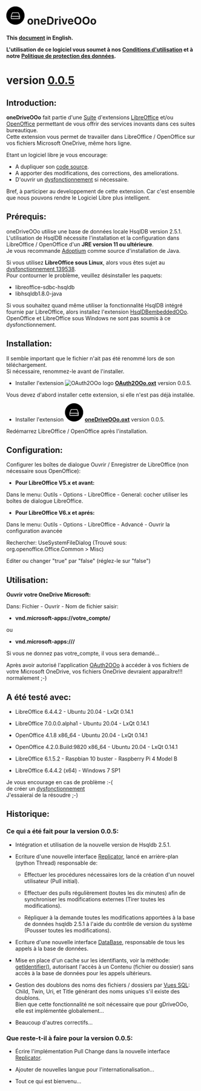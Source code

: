 # ![oneDriveOOo logo](img/oneDriveOOo.png) oneDriveOOo

**This [document](https://prrvchr.github.io/oneDriveOOo) in English.**

**L'utilisation de ce logiciel vous soumet à nos [Conditions d'utilisation](https://prrvchr.github.io/oneDriveOOo/oneDriveOOo/registration/TermsOfUse_fr) et à notre [Politique de protection des données](https://prrvchr.github.io/oneDriveOOo/oneDriveOOo/registration/PrivacyPolicy_fr).**

# version [0.0.5](https://prrvchr.github.io/oneDriveOOo/README_fr#historique)

## Introduction:

**oneDriveOOo** fait partie d'une [Suite](https://prrvchr.github.io/README_fr) d'extensions [LibreOffice](https://fr.libreoffice.org/download/telecharger-libreoffice/) et/ou [OpenOffice](https://www.openoffice.org/fr/Telecharger/) permettant de vous offrir des services inovants dans ces suites bureautique.  
Cette extension vous permet de travailler dans LibreOffice / OpenOffice sur vos fichiers Microsoft OneDrive, même hors ligne.

Etant un logiciel libre je vous encourage:
- A dupliquer son [code source](https://github.com/prrvchr/oneDriveOOo).
- A apporter des modifications, des corrections, des ameliorations.
- D'ouvrir un [dysfonctionnement](https://github.com/prrvchr/gDriveOOo/issues/new) si nécessaire.

Bref, à participer au developpement de cette extension.
Car c'est ensemble que nous pouvons rendre le Logiciel Libre plus intelligent.

## Prérequis:

oneDriveOOo utilise une base de données locale HsqlDB version 2.5.1.  
L'utilisation de HsqlDB nécessite l'installation et la configuration dans LibreOffice / OpenOffice d'un **JRE version 11 ou ultérieure**.  
Je vous recommande [Adoptium](https://adoptium.net/releases.html?variant=openjdk11) comme source d'installation de Java.

Si vous utilisez **LibreOffice sous Linux**, alors vous êtes sujet au [dysfonctionnement 139538](https://bugs.documentfoundation.org/show_bug.cgi?id=139538).  
Pour contourner le problème, veuillez désinstaller les paquets:
- libreoffice-sdbc-hsqldb
- libhsqldb1.8.0-java

Si vous souhaitez quand même utiliser la fonctionnalité HsqlDB intégré fournie par LibreOffice, alors installez l'extension [HsqlDBembeddedOOo](https://prrvchr.github.io/HsqlDBembeddedOOo/README_fr).  
OpenOffice et LibreOffice sous Windows ne sont pas soumis à ce dysfonctionnement.

## Installation:

Il semble important que le fichier n'ait pas été renommé lors de son téléchargement.  
Si nécessaire, renommez-le avant de l'installer.

- Installer l'extension ![OAuth2OOo logo](https://prrvchr.github.io/OAuth2OOo/img/OAuth2OOo.png) **[OAuth2OOo.oxt](https://github.com/prrvchr/OAuth2OOo/raw/master/OAuth2OOo.oxt)** version 0.0.5.

Vous devez d'abord installer cette extension, si elle n'est pas déjà installée.

- Installer l'extension ![oneDriveOOo logo](img/oneDriveOOo.png) **[oneDriveOOo.oxt](https://github.com/prrvchr/oneDriveOOo/raw/master/oneDriveOOo.oxt)** version 0.0.5.

Redémarrez LibreOffice / OpenOffice après l'installation.

## Configuration:

Configurer les boîtes de dialogue Ouvrir / Enregistrer de LibreOffice (non nécessaire sous OpenOffice):

- **Pour LibreOffice V5.x et avant:**

Dans le menu: Outils - Options - LibreOffice - General: cocher utiliser les boîtes de dialogue LibreOffice.

- **Pour LibreOffice V6.x et aprés:**

Dans le menu: Outils - Options - LibreOffice - Advancé - Ouvrir la configuration avancée

Rechercher: UseSystemFileDialog (Trouvé sous: org.openoffice.Office.Common > Misc)

Editer ou changer "true" par "false" (réglez-le sur "false")

## Utilisation:

**Ouvrir votre OneDrive Microsoft:**

Dans: Fichier - Ouvrir - Nom de fichier saisir:

- **vnd.microsoft-apps://votre_compte/** 

ou

- **vnd.microsoft-apps:///**

Si vous ne donnez pas votre_compte, il vous sera demandé...

Après avoir autorisé l'application [OAuth2OOo](https://prrvchr.github.io/OAuth2OOo/README_fr) à accéder à vos fichiers de votre Microsoft OneDrive, vos fichiers OneDrive devraient apparaître!!! normalement  ;-)

## A été testé avec:

* LibreOffice 6.4.4.2 - Ubuntu 20.04 -  LxQt 0.14.1

* LibreOffice 7.0.0.0.alpha1 - Ubuntu 20.04 -  LxQt 0.14.1

* OpenOffice 4.1.8 x86_64 - Ubuntu 20.04 - LxQt 0.14.1

* OpenOffice 4.2.0.Build:9820 x86_64 - Ubuntu 20.04 - LxQt 0.14.1

* LibreOffice 6.1.5.2 - Raspbian 10 buster - Raspberry Pi 4 Model B

* LibreOffice 6.4.4.2 (x64) - Windows 7 SP1

Je vous encourage en cas de problème :-(  
de créer un [dysfonctionnement](https://github.com/prrvchr/oneDriveOOo/issues/new)  
J'essaierai de la résoudre ;-)

## Historique:

### Ce qui a été fait pour la version 0.0.5:

- Intégration et utilisation de la nouvelle version de Hsqldb 2.5.1.

- Ecriture d'une nouvelle interface [Replicator](https://github.com/prrvchr/oneDriveOOo/blob/master/CloudUcpOOo/python/clouducp/replicator.py), lancé en arrière-plan (python Thread) responsable de:

    - Effectuer les procédures nécessaires lors de la création d'un nouvel utilisateur (Pull initial).

    - Effectuer des pulls régulièrement (toutes les dix minutes) afin de synchroniser les modifications externes (Tirer toutes les modifications).

    - Répliquer à la demande toutes les modifications apportées à la base de données hsqldb 2.5.1 à l'aide du contrôle de version du système (Pousser toutes les modifications).

- Ecriture d'une nouvelle interface [DataBase](https://github.com/prrvchr/oneDriveOOo/blob/master/CloudUcpOOo/python/clouducp/database.py), responsable de tous les appels à la base de données.

- Mise en place d'un cache sur les identifiants, voir la méthode: [getIdentifier()](https://github.com/prrvchr/oneDriveOOo/blob/master/CloudUcpOOo/python/clouducp/datasource.py), autorisant l'accès à un Contenu (fichier ou dossier) sans accès à la base de données pour les appels ultérieurs.

- Gestion des doublons des noms des fichiers / dossiers par [Vues SQL](https://github.com/prrvchr/oneDriveOOo/blob/master/CloudUcpOOo/python/clouducp/dbqueries.py): Child, Twin, Uri, et Title générant des noms uniques s'il existe des doublons.  
Bien que cette fonctionnalité ne soit nécessaire que pour gDriveOOo, elle est implémentée globalement...

- Beaucoup d'autres correctifs...

### Que reste-t-il à faire pour la version 0.0.5:

- Écrire l'implémentation Pull Change dans la nouvelle interface [Replicator](https://github.com/prrvchr/oneDriveOOo/blob/master/CloudUcpOOo/python/clouducp/replicator.py).

- Ajouter de nouvelles langue pour l'internationalisation...

- Tout ce qui est bienvenu...
